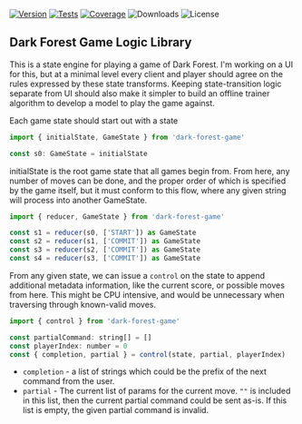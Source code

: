 [![Version](https://img.shields.io/npm/v/dark-forest-game.svg)](https://www.npmjs.com/package/dark-forest-game)
[![Tests](https://github.com/philihp/dark-forest/actions/workflows/game.yml/badge.svg)](https://github.com/philihp/dark-forest/actions/workflows/game.yml)
[![Coverage](https://coveralls.io/repos/github/philihp/dark-forest/badge.svg?branch=main)](https://coveralls.io/github/philihp/dark-forest?branch=main)
![Downloads](https://img.shields.io/npm/dt/dark-forest-game)
![License](https://img.shields.io/npm/l/dark-forest-game)

## Dark Forest Game Logic Library

This is a state engine for playing a game of Dark Forest. I'm working on a UI for this, but
at a minimal level every client and player should agree on the rules expressed by these state transforms. Keeping state-transition
logic separate from UI should also make it simpler to build an offline trainer algorithm to develop a model to play the game against.

Each game state should start out with a state

```js
import { initialState, GameState } from 'dark-forest-game'

const s0: GameState = initialState
```

initialState is the root game state that all games begin from. From here, any number of moves can be done, and the proper order of which is specified by the game itself, but it must conform to this flow, where
any given string will process into another GameState.

```js
import { reducer, GameState } from 'dark-forest-game'

const s1 = reducer(s0, ['START']) as GameState
const s2 = reducer(s1, ['COMMIT']) as GameState
const s3 = reducer(s2, ['COMMIT']) as GameState
const s4 = reducer(s3, ['COMMIT']) as GameState
```

From any given state, we can issue a `control` on the state to append additional metadata information, like the current score, or possible moves from here. This might be CPU intensive, and would be unnecessary when
traversing through known-valid moves.

```js
import { control } from 'dark-forest-game'

const partialCommand: string[] = []
const playerIndex: number = 0
const { completion, partial } = control(state, partial, playerIndex)
```

- `completion` - a list of strings which could be the prefix of the next command from the user.
- `partial` - The current list of params for the current move. `""` is included in this list, then the current partial command could be sent as-is. If this list is empty, the given partial command is invalid.

